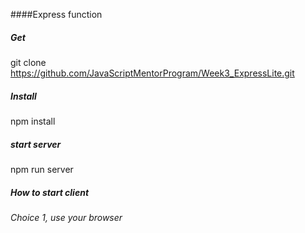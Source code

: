 ####Express function


##### Get
git clone https://github.com/JavaScriptMentorProgram/Week3_ExpressLite.git

##### Install
npm install

##### start server
npm run server

##### How to start client
###### Choice 1, use your browser
